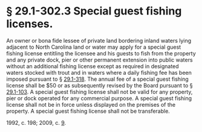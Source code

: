 # § 29.1-302.3 Special guest fishing licenses.

<p>An owner or bona fide lessee of private land bordering inland waters lying adjacent to North Carolina land or water may apply for a special guest fishing license entitling the licensee and his guests to fish from the property and any private dock, pier or other permanent extension into public waters without an additional fishing license except as required in designated waters stocked with trout and in waters where a daily fishing fee has been imposed pursuant to § <a href='http://law.lis.virginia.gov/vacode/29.1-318/'>29.1-318</a>. The annual fee of a special guest fishing license shall be $50 or as subsequently revised by the Board pursuant to § <a href='http://law.lis.virginia.gov/vacode/29.1-103/'>29.1-103</a>. A special guest fishing license shall not be valid for any property, pier or dock operated for any commercial purpose. A special guest fishing license shall not be in force unless displayed on the premises of the property. A special guest fishing license shall not be transferable.</p><p>1992, c. 198; 2009, c. <a href='http://lis.virginia.gov/cgi-bin/legp604.exe?091+ful+CHAP0009'>9</a>.</p>